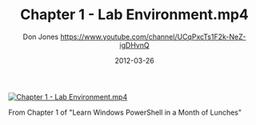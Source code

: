 ﻿---
title: Chapter 1 - Lab Environment.mp4
date: 2012-03-26
tags: MonthOfLunches, English, Playlist, Powershell Month of Lunches
author: Don Jones https://www.youtube.com/channel/UCqPxcTs1F2k-NeZ-igDHvnQ
---

[![Chapter 1 - Lab Environment.mp4](https://i2.ytimg.com/vi/Yug7No4xmhY/hqdefault.jpg "Chapter 1 - Lab Environment.mp4")](https://www.youtube.com/watch?v=Yug7No4xmhY)

From Chapter 1 of "Learn Windows PowerShell in a Month of Lunches"
